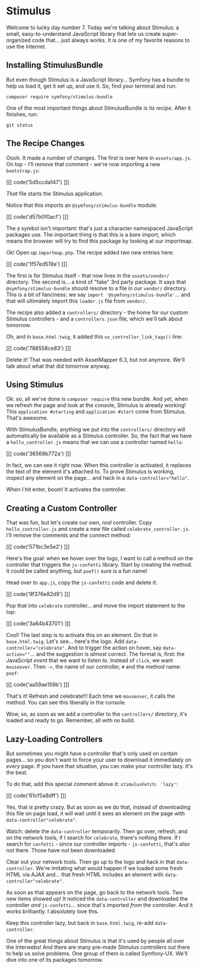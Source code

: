 # Stimulus

Welcome to lucky day number 7. Today we're talking about Stimulus: a small,
easy-to-understand JavaScript library that lets us create super-organized code
that... just always works. It is one of my favorite reasons to use the Internet.

## Installing StimulusBundle

But even though Stimulus is a JavaScript library... Symfony has a bundle to help
us load it, get it set up, and use it. So, find your terminal and run:

```terminal
composer require symfony/stimulus-bundle
```

One of the most important things about StimulusBundle is its *recipe*. After it
finishes, run:

```terminal
git status
```

## The Recipe Changes

Oooh. It made a number of changes. The first is over here in `assets/app.js`.
On top - I'll remove that comment - we're now importing a new `bootstrap.js`:

[[[ code('5d5ccda147') ]]]

*That* file starts the Stimulus application.

Notice that this imports an `@symfony/stimulus-bundle` module:

[[[ code('d57b0f0acf') ]]]

The `@` symbol isn't important: that's just a character namespaced JavaScript
packages use. The important thing is that this is a *bare* import, which means
the browser will try to find this package by looking at our importmap.

Ok! Open up `importmap.php`. The recipe added *two* new entries here:

[[[ code('1f57ed519a') ]]]

The first is for Stimulus itself - that now lives in the `assets/vendor/` directory.
The second is... a kind of "fake" 3rd party package. It says that `@symfony/stimulus-bundle`
should resolve to a file in our `vendor/` directory. This is a bit of
fanciness: we say `import '@symfony/stimulus-bundle'`... and that will ultimately
import this `loader.js` file from `vendor/`.

The recipe also added a `controllers/` directory - the home for our custom Stimulus
controllers - and a `controllers.json` file, which we'll talk about tomorrow.

Oh, and in `base.html.twig`, it added this `ux_controller_link_tags()` line:

[[[ code('788558ce83') ]]]

Delete it! That was needed with AssetMapper 6.3, but not anymore. We'll talk about
what that did tomorrow anyway.

## Using Stimulus

Ok: so, all we've done is `composer require` this new bundle. And *yet*, when we
refresh the page and look at the console, Stimulus is already working! This
`application #starting` and `application #start` come from Stimulus. That's awesome.

With StimulusBundle, anything we put into the `controllers/` directory will
automatically be available as a Stimulus controller. So, the fact that we have a
`hello_controller.js` means that we can use a controller named `hello`:

[[[ code('36568b772a') ]]]

In fact, we can see it right now. When this controller is activated, it replaces the
text of the element it's attached to. To prove Stimulus is working, inspect
any element on the page... and hack in a `data-controller="hello"`.

When I hit enter, boom! It activates the controller.

## Creating a Custom Controller

That was fun, but let's create our own, *real* controller. Copy `hello_controller.js`
and create a new file called `celebrate_controller.js`. I'll remove the comments
and the connect method:

[[[ code('571bc3e5e2') ]]]

Here's the goal: when we hover over the logo, I want to call a method on the
controller that triggers the `js-confetti` library. Start by creating the method.
It could be called anything, but `poof()` sure is a fun name!

Head over to `app.js`, copy the `js-confetti` code and delete it:

[[[ code('9f376e82d9') ]]]

Pop that into `celebrate` controller... and move the import statement to the top:

[[[ code('3a84b43701') ]]]

Cool! The last step is to activate this on an element. Do that in `base.html.twig`.
Let's see... here's the logo. Add `data-controller="celebrate"`. And to trigger
the action on hover, say `data-action=""`... and the suggestion is *almost* correct.
The format is, first: the JavaScript *event* that we want to listen to. Instead
of `click`, we want `mouseover`. Then `->`, the name of our controller, `#` and
the method name: `poof`:

[[[ code('aa59ae159b') ]]]

That's it! Refresh and celebrate!!! Each time we `mouseover`, it calls the method.
You can see this liberally in the console.

Wow, so, as soon as we add a controller to the `controllers/` directory, it's
loaded and ready to go. Remember, all with no build.

## Lazy-Loading Controllers

But sometimes you might have a controller that's only used on *certain* pages...
so you don't want to force your user to download it immediately on *every* page.
If you have that situation, you can make your controller lazy. It's the best.

To do that, add this special comment above it: `stimulusFetch: 'lazy'`:

[[[ code('61cf5a8dff') ]]]

Yes, that *is* pretty crazy. But as soon as we do that, instead of downloading this
file on page load, it will wait until it sees an element on the page with
`data-controller"celebrate"`.

Watch: delete the `data-controller` temporarily. Then go over, refresh, and on the
network tools, if I search for `celebrate`, there's nothing there. If I search for
`confetti` - since our controller imports - `js-confetti`, that's *also* not there.
Those have *not* been downloaded.

Clear out your network tools. Then go up to the logo and hack in that `data-controller`.
We're imitating what would happen if we loaded some fresh HTML via AJAX and... that
fresh HTML includes an element with `data-controller"celebrate"`.

As soon as that appears on the page, go back to the network tools.
Two new items showed up! It noticed the `data-controller` and downloaded the controller
*and* `js-confetti`... since that's imported *from* the controller. And it works
brilliantly. I absolutely love this.

Keep this controller lazy, but back in `base.html.twig`, re-add `data-controller`.

One of the great things about Stimulus is that it's used by people all over the
Interwebs! And there are many pre-made Stimulus controllers out there to help us
solve problems. One group of them is called Symfony-UX. We'll dive into one of
its packages tomorrow.
